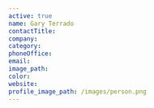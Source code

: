 ```yaml
---
active: true
name: Gary Terrado
contactTitle:
company:
category:
phoneOffice:
email:
image_path:
color:
website:
profile_image_path: /images/person.png
---
```


